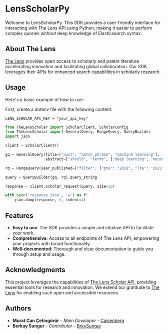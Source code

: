 # LensScholarPy

Welcome to LensScholarPy. This SDK provides a user-friendly interface for interacting with The Lens API using Python, making it easier to perform complex queries without deep knowledge of Elasticsearch syntax.

## About The Lens

[The Lens](https://www.lens.org/) provides open access to scholarly and patent literature accelerating innovation and facilitating global collaboration. Our SDK leverages their APIs for enhanced search capabilities in scholarly research.

## Usage

Here's a basic example of how to use:

First, create a dotenv file with the following content:
```
LENS_SCHOLAR_API_KEY = "your_api_key"
```

```python
from TheLensScholar import ScholarClient, ScholarConfig
from TheLensScholar import GeneralQuery, RangeQuery, QueryBuilder
import json

client = ScholarClient()

gq = GeneralQuery(title=["must", "match_phrase", "machine learning"],
                  abstract=["should", "terms", ["deep learning", "neural network"]])

rq = RangeQuery(year_published=["filter", {"gte": "2019", "lte": "2021"}])

query = QueryBuilder(gq, rq).query_string

response = client.scholar_request(query, size=10)

with open('response.json', 'w') as f:
    json.dump(response, f, indent=4)
```

## Features

- **Easy to use**: The SDK provides a simple and intuitive API to facilitate your work.
- **Comprehensive**: Access to all endpoints of The Lens API, empowering your projects with broad functionality.
- **Well-documented**: Thorough and clear documentation to guide you through setup and usage.

## Acknowledgments

This project leverages the capabilities of [The Lens Scholar API](https://www.lens.org/lens/user/subscriptions#scholar), providing essential tools for research and innovation. We extend our gratitude to [The Lens](https://www.lens.org/) for enabling such open and accessible resources.

## Authors

- **Murat Can Çetingörür** - *Main Developer* - [Caisenberg](https://github.com/Caisenberg)
- **Berkay Sungur** - *Contributor* - [BrkySungur](https://github.com/BrkySungur)